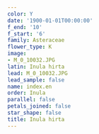 ```yaml
---
color: Y
date: '1900-01-01T00:00:00'
f_end: '10'
f_start: '6'
family: Asteraceae
flower_type: K
image:
- M_0_10032.JPG
latin: Inula hirta
lead: M_0_10032.JPG
lead_sample: false
name: index.en
order: Inula
parallel: false
petals_joined: false
star_shape: false
title: Inula hirta
---
```

